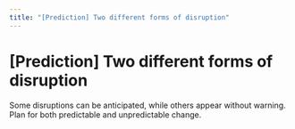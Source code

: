 ```yaml
---
title: "[Prediction] Two different forms of disruption"
---
```


# [Prediction] Two different forms of disruption

Some disruptions can be anticipated, while others appear without warning. Plan for both predictable and unpredictable change.

